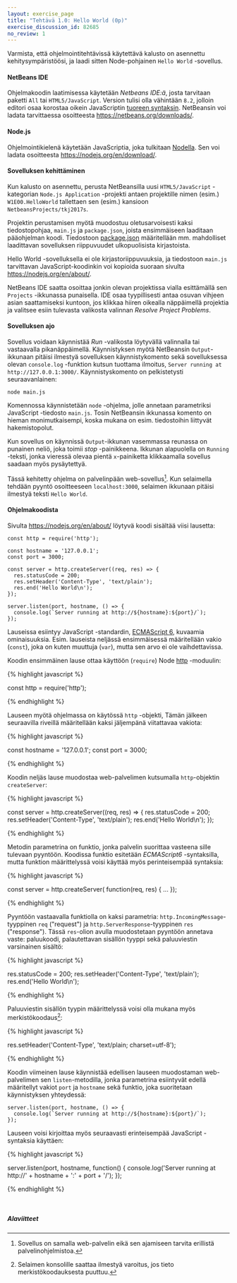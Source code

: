 ```yaml
---
layout: exercise_page
title: "Tehtävä 1.0: Hello World (0p)"
exercise_discussion_id: 82685
no_review: 1
---
```


Varmista, että ohjelmointitehtävissä käytettävä kalusto on asennettu kehitysympäristöösi, ja laadi sitten Node-pohjainen `Hello World` -sovellus.

#### NetBeans IDE

Ohjelmakoodin laatimisessa käytetään *Netbeans IDE:ä*, josta tarvitaan paketti `All` tai `HTML5/JavaScript`. Version tulisi olla vähintään `8.2`, jolloin editori osaa korostaa oikein JavaScriptin [tuoreen syntaksin][es6]. NetBeansin voi ladata tarvittaessa osoitteesta <https://netbeans.org/downloads/>.

[es6]: http://es6-features.org/


#### Node.js

Ohjelmointikielenä käytetään JavaScriptia, joka tulkitaan [Nodella][node]. Sen voi ladata osoitteesta <https://nodejs.org/en/download/>.

[node]: https://nodejs.org 



#### Sovelluksen kehittäminen

Kun kalusto on asennettu, perusta NetBeansilla uusi `HTML5/JavaScript` -kategorian `Node.js Application` -projekti antaen projektille nimen (esim.) `W1E00.HelloWorld` tallettaen sen (esim.) kansioon `NetbeansProjects/tkj2017s`. 

Projektin perustamisen myötä muodostuu oletusarvoisesti kaksi tiedostopohjaa, `main.js` ja `package.json`, joista ensimmäiseen laaditaan pääohjelman koodi. Tiedostoon [package.json](https://docs.npmjs.com/files/package.json) määritellään mm. mahdolliset laadittavan sovelluksen riippuvuudet ulkopuolisista kirjastoista. 

Hello World -sovelluksella ei ole kirjastoriippuvuuksia, ja tiedostoon `main.js` tarvittavan JavaScript-koodinkin voi kopioida suoraan sivulta  <https://nodejs.org/en/about/>.

NetBeans IDE saatta osoittaa jonkin olevan projektissa vialla esittämällä sen `Projects` -ikkunassa punaisella. IDE osaa tyypillisesti antaa osuvan vihjeen asian saattamiseksi kuntoon, jos klikkaa hiiren oikealla näppäimellä projektia ja valitsee esiin tulevasta valikosta valinnan *Resolve Project Problems*.



#### Sovelluksen ajo

Sovellus voidaan käynnistää *Run* -valikosta löytyvällä valinnalla tai vastaavalla pikanäppäimellä. Käynnistyksen myötä NetBeansin `Output`-ikkunaan pitäisi ilmestyä sovelluksen käynnistykomento sekä sovelluksessa olevan `console.log` -funktion kutsun tuottama ilmoitus, `Server running at http://127.0.0.1:3000/`.  Käynnistyskomento on pelkistetysti seuraavanlainen:

~~~
node main.js
~~~

Komennossa käynnistetään `node` -ohjelma, jolle annetaan parametriksi JavaScript -tiedosto `main.js`. Tosin NetBeansin ikkunassa komento on hieman monimutkaisempi, koska mukana on esim. tiedostoihin liittyvät hakemistopolut.

Kun sovellus on käynnissä `Output`-ikkunan vasemmassa reunassa on punainen neliö, joka toimii *stop* -painikkeena. Ikkunan alapuolella on `Running` -teksti, jonka vieressä olevaa pientä `x`-painiketta klikkaamalla sovellus saadaan myös pysäytettyä.  

Tässä kehitetty ohjelma on palvelinpään web-sovellus[^fn1]. Kun selaimella tehdään pyyntö osoitteeseen `localhost:3000`, selaimen ikkunaan pitäisi ilmestyä teksti `Hello World`.


[^fn1]: Sovellus on samalla web-palvelin eikä sen ajamiseen tarvita erillistä palvelinohjelmistoa.



#### Ohjelmakoodista 

Sivulta <https://nodejs.org/en/about/> löytyvä koodi sisältää viisi lausetta:

~~~
const http = require('http');

const hostname = '127.0.0.1';
const port = 3000;

const server = http.createServer((req, res) => {
  res.statusCode = 200;
  res.setHeader('Content-Type', 'text/plain');
  res.end('Hello World\n');
});

server.listen(port, hostname, () => {
  console.log(`Server running at http://${hostname}:${port}/`);
});
~~~

Lauseissa esiintyy JavaScript -standardin, [ECMAScript 6](http://www.ecma-international.org/ecma-262/6.0/), kuvaamia ominaisuuksia. Esim. lauseista neljässä ensimmäisessä määritellään vakio (`const`), joka on kuten muuttuja (`var`), mutta sen arvo ei ole vaihdettavissa. 



Koodin ensimmäinen lause ottaa käyttöön (`require`) Node [http][http] -moduulin: 

[http]: https://nodejs.org/dist/latest-v6.x/docs/api/http.html

{% highlight javascript %}

const http = require('http');

{% endhighlight %}


Lauseen myötä ohjelmassa on käytössä `http` -objekti, Tämän jälkeen seuraavilla riveillä määritellään kaksi jäljempänä viitattavaa vakiota:

{% highlight javascript %}

const hostname = '127.0.0.1';
const port = 3000;

{% endhighlight %}



Koodin neljäs lause muodostaa web-palvelimen kutsumalla `http`-objektin `createServer`:

{% highlight javascript %}

const server = http.createServer((req, res) => {
  res.statusCode = 200;
  res.setHeader('Content-Type', 'text/plain');
  res.end('Hello World\n');
});

{% endhighlight %}

Metodin parametrina on funktio, jonka palvelin suorittaa vasteena sille tulevaan pyyntöön. Koodissa funktio esitetään *ECMAScript6* -syntaksilla, mutta funktion määrittelyssä voisi käyttää myös perinteisempää syntaksia:

{% highlight javascript %}

const server = http.createServer( function(req, res) {
    ...
});

{% endhighlight %}



Pyyntöön vastaavalla funktiolla on kaksi parametria: `http.IncomingMessage`-tyyppinen `req` ("request") ja `http.ServerResponse`-tyyppinen `res` ("response"). Tässä `res`-olion avulla muodostetaan pyyntöön annetava vaste: paluukoodi, palautettavan sisällön tyyppi sekä paluuviestin varsinainen sisältö:

{% highlight javascript %}

  res.statusCode = 200;
  res.setHeader('Content-Type', 'text/plain');
  res.end('Hello World\n');

{% endhighlight %}



Paluuviestin sisällön tyypin määrittelyssä voisi olla mukana myös merkistökoodaus[^fn2]: 


{% highlight javascript %}

  res.setHeader('Content-Type', 'text/plain; charset=utf-8');

{% endhighlight %}


[^fn2]: Selaimen konsolille saattaa ilmestyä varoitus, jos tieto merkistökoodauksesta puuttuu.


Koodin viimeinen lause käynnistää edellisen lauseen muodostaman web-palvelimen sen `listen`-metodilla, jonka parametrina esiintyvät edellä määritellyt vakiot `port` ja `hostname` sekä funktio, joka suoritetaan käynnistyksen yhteydessä:

~~~
server.listen(port, hostname, () => {
  console.log(`Server running at http://${hostname}:${port}/`);
});
~~~



Lauseen voisi kirjoittaa myös seuraavasti erinteisempää JavaScript -syntaksia käyttäen:


{% highlight javascript %}

server.listen(port, hostname, function() {
  console.log('Server running at http://' + hostname + ':' + port + '/');
});

{% endhighlight %}



<br/>

##### Alaviitteet

